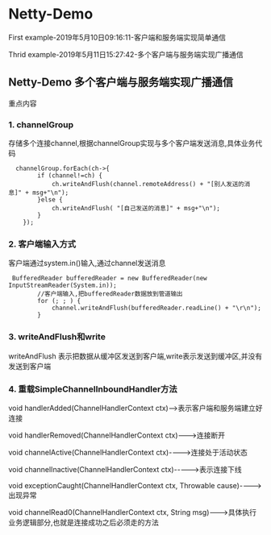 # Netty-Demo
First example-2019年5月10日09:16:11-客户端和服务端实现简单通信

Thrid example-2019年5月11日15:27:42-多个客户端与服务端实现广播通信

## Netty-Demo 多个客户端与服务端实现广播通信
重点内容

### 1. channelGroup
   存储多个连接channel,根据channelGroup实现与多个客户端发送消息,具体业务代码
   
      channelGroup.forEach(ch->{
            if (channel!=ch) {
                ch.writeAndFlush(channel.remoteAddress() + "[别人发送的消息]" + msg+"\n");
            }else {
                ch.writeAndFlush( "[自己发送的消息]" + msg+"\n");
            }
        });
### 2. 客户端输入方式
客户端通过system.in()输入,通过channel发送消息   
    
     BufferedReader bufferedReader = new BufferedReader(new InputStreamReader(System.in));
            //客户端输入,把bufferedReader数据放到管道输出
            for (; ; ) {
                channel.writeAndFlush(bufferedReader.readLine() + "\r\n");
            }
            
### 3. writeAndFlush和write

writeAndFlush 表示把数据从缓冲区发送到客户端,write表示发送到缓冲区,并没有发送到客户端

### 4. 重载SimpleChannelInboundHandler方法

   void handlerAdded(ChannelHandlerContext ctx)-->表示客户端和服务端建立好连接
   
   void handlerRemoved(ChannelHandlerContext ctx)--->连接断开
   
   void channelActive(ChannelHandlerContext ctx)---->连接处于活动状态
   
   void channelInactive(ChannelHandlerContext ctx)----->表示连接下线
   
   void exceptionCaught(ChannelHandlerContext ctx, Throwable cause)---->出现异常
   
   void channelRead0(ChannelHandlerContext ctx, String msg)--->具体执行业务逻辑部分,也就是连接成功之后必须走的方法
   
   
            
